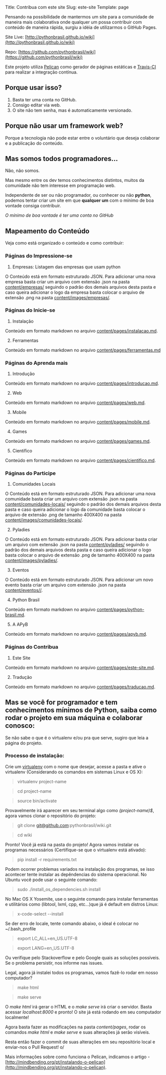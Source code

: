 Title: Contribua com este site
Slug: este-site
Template: page

Pensando na possibilidade de mantermos um site para a comunidade de maneira mais colaborativa onde qualquer um possa contribuir com conteúdo de maneira rápida, surgiu a idéia de utilizarmos o GitHub Pages.

Site Live:  [http://pythonbrasil.github.io/wiki](http://pythonbrasil.github.io/wiki)

Repo: [https://github.com/pythonbrasil/wiki](https://github.com/pythonbrasil/wiki)

Este projeto utiliza [Pelican](http://blog.getpelican.com/) como gerador de páginas estáticas e [Travis-CI](https://travis-ci.org/) para realizar a integração contínua.

## Porque usar isso?

1. Basta ter uma conta no GitHub.
2. Consigo editar via web.
3. O site não tem senha, mas é automaticamente versionado.

## Porque não usar um framework web?

Porque a tecnologia não pode estar entre o voluntário que deseja colaborar e a publicação do conteúdo.

## Mas somos todos programadores...

Não, não somos.

Mas mesmo entre os dev temos conhecimentos distintos, muitos da comunidade não tem interesse em programação web.

Independente de ser ou não programador, ou conhecer ou não **python**, podemos tentar criar um site em que **qualquer um** com o mínimo de boa vontade consiga contribuir.

*O mínimo de boa vontade é ter uma conta no GitHub*

## Mapeamento do Conteúdo

Veja como está organizado o conteúdo e como contribuir:

### Páginas do Impressione-se

1. Empresas: Listagem das empresas que usam python

O Conteúdo está em formato estruturado JSON. Para adicionar uma nova empresa basta criar um arquivo com extensão .json na pasta [content/empresas/](https://github.com/pythonbrasil/wiki/tree/pelican/content/empresas) seguindo o padrão dos demais arquivos desta pasta e caso queira adicionar o logo da empresa basta colocar o arquivo de extensão .png na pasta [content/images/empresas/](https://github.com/pythonbrasil/wiki/tree/pelican/content/images/empresas).

### Páginas do Inicie-se

1. Instalação

Conteúdo em formato markdown no arquivo [content/pages/instalacao.md](https://github.com/pythonbrasil/wiki/blob/pelican/content/pages/instalacao.md).

2. Ferramentas

Conteúdo em formato markdown no arquivo [content/pages/ferramentas.md](https://github.com/pythonbrasil/wiki/blob/pelican/content/pages/ferramentas.md)

### Páginas do Aprenda mais

1. Introdução

Conteúdo em formato markdown no arquivo [content/pages/introducao.md](https://github.com/pythonbrasil/wiki/blob/pelican/content/pages/introducao.md).

2. Web

Conteúdo em formato markdown no arquivo [content/pages/web.md](https://github.com/pythonbrasil/wiki/blob/pelican/content/pages/web.md).

3. Mobile

Conteúdo em formato markdown no arquivo [content/pages/mobile.md](https://github.com/pythonbrasil/wiki/blob/pelican/content/pages/mobile.md).

4. Games

Conteúdo em formato markdown no arquivo [content/pages/games.md](https://github.com/pythonbrasil/wiki/blob/pelican/content/pages/games.md).

5. Científico

Conteúdo em formato markdown no arquivo [content/pages/cientifico.md](https://github.com/pythonbrasil/wiki/blob/pelican/content/pages/cientifico.md).

### Páginas do Participe

1. Comunidades Locais

O Conteúdo está em formato estruturado JSON. Para adicionar uma nova comunidade basta criar um arquivo com extensão .json na pasta [content/comunidades-locais/](https://github.com/pythonbrasil/wiki/tree/pelican/content/comunidades-locais) seguindo o padrão dos demais arquivos desta pasta e caso queira adicionar o logo da comunidade basta colocar o arquivo de extensão .png de tamanho 400X400 na pasta [content/images/comunidades-locais/](https://github.com/pythonbrasil/wiki/tree/pelican/content/images/comunidades-locais).

2. Pyladies

O Conteúdo está em formato estruturado JSON. Para adicionar basta criar um arquivo com extensão .json na pasta [content/pyladies/](https://github.com/pythonbrasil/wiki/tree/pelican/content/pyladies) seguindo o padrão dos demais arquivos desta pasta e caso queira adicionar o logo basta colocar o arquivo de extensão .png de tamanho 400X400 na pasta [content/images/pyladies/](https://github.com/pythonbrasil/wiki/tree/pelican/content/images/pyladies).

3. Eventos

O Conteúdo está em formato estruturado JSON. Para adicionar um novo evento basta criar um arquivo com extensão .json na pasta [content/eventos/<ano>/](https://github.com/pythonbrasil/wiki/tree/pelican/content/eventos).

4. Python Brasil

Conteúdo em formato markdown no arquivo [content/pages/python-brasil.md](https://github.com/pythonbrasil/wiki/blob/pelican/content/pages/python-brasil.md).

5. A APyB

Conteúdo em formato markdown no arquivo [content/pages/apyb.md](https://github.com/pythonbrasil/wiki/blob/pelican/content/pages/apyb.md).

### Páginas do Contribua

1. Este Site

Conteúdo em formato markdown no arquivo [content/pages/este-site.md](https://github.com/pythonbrasil/wiki/blob/pelican/content/pages/este-site.md).

2. Tradução

Conteúdo em formato markdown no arquivo [content/pages/traducao.md](https://github.com/pythonbrasil/wiki/blob/pelican/content/pages/traducao.md).

## Mas se você for programador e tem conhecimentos mínimos de Python, saiba como rodar o projeto em sua máquina e colaborar conosco:

Se não sabe o que é o virtualenv e/ou pra que serve, sugiro que leia a página do projeto.

### Processo de instalação:

Crie um [virtualenv](https://virtualenv.readthedocs.org/en/latest/) com o nome que desejar, acesse a pasta e ative o virtualenv (Considerando os comandos em sistemas Linux e OS X):

> virtualenv project-name

> cd project-name

> source bin/activate

Provavelmente irá aparecer em seu terminal algo como *(project-name)$*, agora vamos clonar o repositório do projeto:

> git clone git@github.com:pythonbrasil/wiki.git

> cd wiki

Pronto! Você já está na pasta do projeto! Agora vamos instalar os programas necessários (Certifique-se que o virtualenv está ativado):

> pip install -r requirements.txt

Podem ocorrer problemas variados na instalação dos programas, se isso acontecer tente instalar as depêndencias do sistema operacional. No Ubuntu você pode usar o seguinte comando:

> sudo ./install_os_dependencies.sh install

No Mac OS X Yosemite, use o seguinte comando para instalar ferramentas e utilitários como (libtool, lxml, cpp, etc...)que já é default em distros Linux:

> x-code-select --install

Se der erro de locale, tente comando abaixo, o ideal é colocar no ~/.bash_profile

> export LC_ALL=en_US.UTF-8

> export LANG=en_US.UTF-8

Ou verifique pelo Stackoverflow e pelo Google quais as soluções possíveis. Se o problema persistir, nos informe nas issues.

Legal, agora já instalei todos os programas, vamos fazê-lo rodar em nosso computador?

> make html

> make serve

O *make html* irá gerar o HTML e o *make serve* irá criar o servidor. Basta acessar *localhost:8000* e pronto! O site já está rodando em seu computador localmente!

Agora basta fazer as modificações na pasta *content/pages*, rodar os comandos *make html* e *make serve* e suas alterações já serão visíveis.

Resta então fazer o commit de suas alterações em seu repositório local e enviar-nos o Pull Request! o/

Mais informações sobre como funciona o Pelican, indicamos o artigo - [http://mindbending.org/pt/instalando-o-pelican](http://mindbending.org/pt/instalando-o-pelican).
